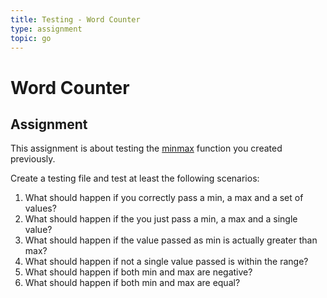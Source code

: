 ```yaml
---
title: Testing - Word Counter
type: assignment
topic: go
---
```


# Word Counter

## Assignment

This assignment is about testing the [minmax](./go-as-minmax.md) function you created previously.

Create a testing file and test at least the following scenarios:

1. What should happen if you correctly pass a min, a max and a set of values?
2. What should happen if the you just pass a min, a max and a single value?
3. What should happen if the value passed as min is actually greater than max?
4. What should happen if not a single value passed is within the range?
5. What should happen if both min and max are negative?
6. What should happen if both min and max are equal?
